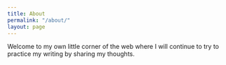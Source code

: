 ```yaml
---
title: About
permalink: "/about/"
layout: page
---
```


Welcome to my own little corner of the web where I will continue to try to practice my writing by sharing my thoughts.